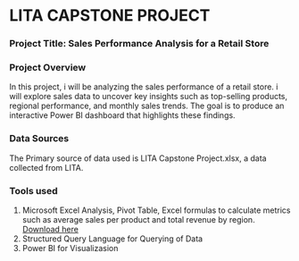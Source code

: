 # LITA CAPSTONE PROJECT

### Project Title: Sales Performance Analysis for a Retail Store
### Project Overview
In this project, i will be analyzing the sales performance of a retail store.
i will explore sales data to uncover key insights such as top-selling products, regional
performance, and monthly sales trends. The goal is to produce an interactive Power BI
dashboard that highlights these findings.


### Data Sources
The Primary source of data used is LITA Capstone Project.xlsx, a data collected from LITA.

### Tools used
1. Microsoft Excel Analysis, Pivot Table, Excel formulas to calculate metrics such as average sales per product and
total revenue by region. [Download here](https://www.microsoft.con)
2. Structured Query Language for Querying of Data
3. Power BI for Visualizasion


